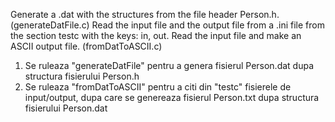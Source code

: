 Generate a .dat with the structures from the file header Person.h. (generateDatFile.c)
Read the input file and the output file from a .ini file from the section testc with the keys: in, out. Read the input file and make an ASCII output file. (fromDatToASCII.c)


1. Se ruleaza "generateDatFile" pentru a genera fisierul Person.dat dupa structura fisierului Person.h
2. Se ruleaza "fromDatToASCII" pentru a citi din "testc" fisierele de input/output,
dupa care se genereaza fisierul Person.txt dupa structura fisierului Person.dat